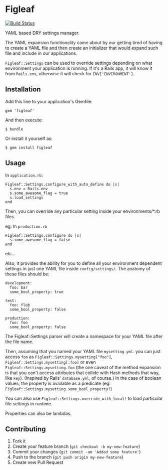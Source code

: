 # Figleaf
[![Build Status](https://secure.travis-ci.org/challengepost/figleaf.png?branch=master)](http://travis-ci.org/challengepost/figleaf)

YAML based DRY settings manager.

The YAML expansion functionality came about by our getting tired of having to
create a YAML file and then create an initializer that would expand such file
and include in our applications.

`Figleaf::Settings` can be used to override settings depending on what
environment your application is running. If it's a Rails app, it will know it
from `Rails.env`, otherwise it will check for `ENV['ENVIRONMENT']`.

## Installation

Add this line to your application's Gemfile:

    gem 'figleaf'

And then execute:

    $ bundle

Or install it yourself as:

    $ gem install figleaf

## Usage

In `application.rb`:

```
Figleaf::Settings.configure_with_auto_define do |s|
  s.env = Rails.env
  s.some_awesome_flag = true
  s.load_settings
end
```
Then, you can override any particular setting inside your environments/*.rb
files.

eg: In `production.rb`
```
Figleaf::Settings.configure do |s|
  s.some_awesome_flag = false
end
```
etc...

Also, it provides the ability for you to define all your environment dependent
settings in just one YAML file inside `config/settings/`. The anatomy of these
files should be:

```
development:
  foo: bar
  some_bool_property: true

test:
  foo: flob
  some_bool_property: false

production:
  foo: foo
  some_bool_property: false
```

The Figleaf::Settings parser will create a namespace for your YAML file after the file
name.

Then, assuming that you named your YAML file `mysetting.yml`. you can just
access `foo` as `Figleaf::Settings.mysetting["foo"]`,
`Figleaf::Settings.mysetting[:foo]` or even `Figleaf::Settings.mysetting.foo`
(the one caveat of the method expansion is that you can't access attributes that
collide with Hash methods that way, like `key`). (Inspired by Rails'
`database.yml`, of course.) In the case of boolean values, the property is
available as a predicate (eg: `Figleaf::Settings.mysetting.some_bool_property?`)

You can also use `Figleaf::Settings.override_with_local!` to load particular
file settings in runtime.

Properties can also be lambdas.

## Contributing

1. Fork it
2. Create your feature branch (`git checkout -b my-new-feature`)
3. Commit your changes (`git commit -am 'Added some feature'`)
4. Push to the branch (`git push origin my-new-feature`)
5. Create new Pull Request
